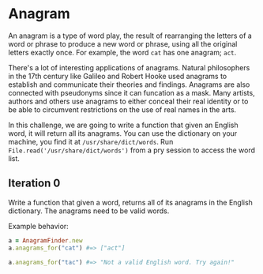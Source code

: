 # Anagram

An anagram is a type of word play, the result of rearranging the letters of a word or phrase to produce a new word or phrase, using all the original letters exactly once. For example, the word `cat` has one anagram; `act`.

There's a lot of interesting applications of anagrams. Natural philosophers in the 17th century like Galileo and Robert Hooke used anagrams to establish and communicate their theories and findings. Anagrams are also connected with pseudonyms since it can funcation as a mask. Many artists, authors and others use anagrams to either conceal their real identity or to be able to circumvent restrictions on the use of real names in the arts.

In this challenge, we are going to write a function that given an English word, it will return all its anagrams. You can use the dictionary on your machine, you find it at `/usr/share/dict/words`. Run `File.read('/usr/share/dict/words')` from a pry session to access the word list.

## Iteration 0

Write a function that given a word, returns all of its anagrams in the English dictionary. The anagrams need to be valid words.

Example behavior:

```rb
a = AnagramFinder.new
a.anagrams_for("cat") #=> ["act"]

a.anagrams_for("tac") #=> "Not a valid English word. Try again!"
```